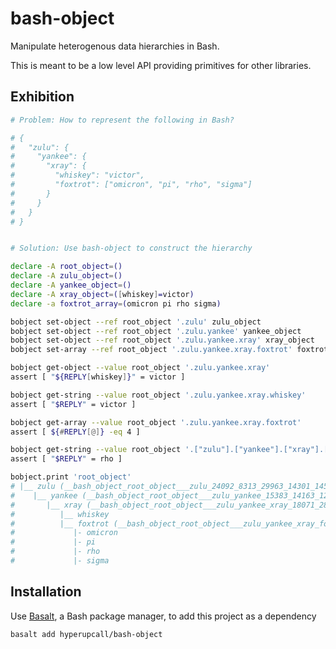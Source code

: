 # bash-object

Manipulate heterogenous data hierarchies in Bash.

This is meant to be a low level API providing primitives for other libraries.

## Exhibition

```sh
# Problem: How to represent the following in Bash?

# {
#   "zulu": {
#     "yankee": {
#       "xray": {
#         "whiskey": "victor",
#         "foxtrot": ["omicron", "pi", "rho", "sigma"]
#       }
#     }
#   }
# }


# Solution: Use bash-object to construct the hierarchy

declare -A root_object=()
declare -A zulu_object=()
declare -A yankee_object=()
declare -A xray_object=([whiskey]=victor)
declare -a foxtrot_array=(omicron pi rho sigma)

bobject set-object --ref root_object '.zulu' zulu_object
bobject set-object --ref root_object '.zulu.yankee' yankee_object
bobject set-object --ref root_object '.zulu.yankee.xray' xray_object
bobject set-array --ref root_object '.zulu.yankee.xray.foxtrot' foxtrot_array

bobject get-object --value root_object '.zulu.yankee.xray'
assert [ "${REPLY[whiskey]}" = victor ]

bobject get-string --value root_object '.zulu.yankee.xray.whiskey'
assert [ "$REPLY" = victor ]

bobject get-array --value root_object '.zulu.yankee.xray.foxtrot'
assert [ ${#REPLY[@]} -eq 4 ]

bobject get-string --value root_object '.["zulu"].["yankee"].["xray"].["foxtrot"].[2]'
assert [ "$REPLY" = rho ]

bobject.print 'root_object'
# |__ zulu (__bash_object_root_object___zulu_24092_8313_29963_14301_14535)
#    |__ yankee (__bash_object_root_object___zulu_yankee_15383_14163_12814_23488_13779)
#       |__ xray (__bash_object_root_object___zulu_yankee_xray_18071_28791_7790_539_19231)
#          |__ whiskey
#          |__ foxtrot (__bash_object_root_object___zulu_yankee_xray_foxtrot_26606_15833_10655_7208_16587)
#             |- omicron
#             |- pi
#             |- rho
#             |- sigma
```

## Installation

Use [Basalt](https://github.com/hyperupcall/basalt), a Bash package manager, to add this project as a dependency

```sh
basalt add hyperupcall/bash-object
```
